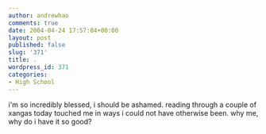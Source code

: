 ```yaml
---
author: andrewhao
comments: true
date: 2004-04-24 17:57:04+00:00
layout: post
published: false
slug: '371'
title: .
wordpress_id: 371
categories:
- High School
---
```


i'm so incredibly blessed, i should be ashamed. reading through a couple of xangas today touched me in ways i could not have otherwise been. why me, why do i have it so good?
